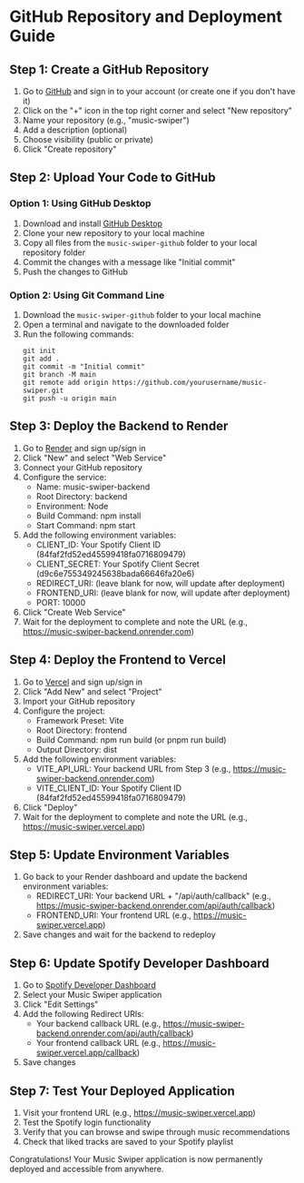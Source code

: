 # GitHub Repository and Deployment Guide

## Step 1: Create a GitHub Repository

1. Go to [GitHub](https://github.com) and sign in to your account (or create one if you don't have it)
2. Click on the "+" icon in the top right corner and select "New repository"
3. Name your repository (e.g., "music-swiper")
4. Add a description (optional)
5. Choose visibility (public or private)
6. Click "Create repository"

## Step 2: Upload Your Code to GitHub

### Option 1: Using GitHub Desktop
1. Download and install [GitHub Desktop](https://desktop.github.com/)
2. Clone your new repository to your local machine
3. Copy all files from the `music-swiper-github` folder to your local repository folder
4. Commit the changes with a message like "Initial commit"
5. Push the changes to GitHub

### Option 2: Using Git Command Line
1. Download the `music-swiper-github` folder to your local machine
2. Open a terminal and navigate to the downloaded folder
3. Run the following commands:
   ```
   git init
   git add .
   git commit -m "Initial commit"
   git branch -M main
   git remote add origin https://github.com/yourusername/music-swiper.git
   git push -u origin main
   ```

## Step 3: Deploy the Backend to Render

1. Go to [Render](https://render.com) and sign up/sign in
2. Click "New" and select "Web Service"
3. Connect your GitHub repository
4. Configure the service:
   - Name: music-swiper-backend
   - Root Directory: backend
   - Environment: Node
   - Build Command: npm install
   - Start Command: npm start
5. Add the following environment variables:
   - CLIENT_ID: Your Spotify Client ID (84faf2fd52ed45599418fa0716809479)
   - CLIENT_SECRET: Your Spotify Client Secret (d9c6e755349245638bada66646fa20e6)
   - REDIRECT_URI: (leave blank for now, will update after deployment)
   - FRONTEND_URI: (leave blank for now, will update after deployment)
   - PORT: 10000
6. Click "Create Web Service"
7. Wait for the deployment to complete and note the URL (e.g., https://music-swiper-backend.onrender.com)

## Step 4: Deploy the Frontend to Vercel

1. Go to [Vercel](https://vercel.com) and sign up/sign in
2. Click "Add New" and select "Project"
3. Import your GitHub repository
4. Configure the project:
   - Framework Preset: Vite
   - Root Directory: frontend
   - Build Command: npm run build (or pnpm run build)
   - Output Directory: dist
5. Add the following environment variables:
   - VITE_API_URL: Your backend URL from Step 3 (e.g., https://music-swiper-backend.onrender.com)
   - VITE_CLIENT_ID: Your Spotify Client ID (84faf2fd52ed45599418fa0716809479)
6. Click "Deploy"
7. Wait for the deployment to complete and note the URL (e.g., https://music-swiper.vercel.app)

## Step 5: Update Environment Variables

1. Go back to your Render dashboard and update the backend environment variables:
   - REDIRECT_URI: Your backend URL + "/api/auth/callback" (e.g., https://music-swiper-backend.onrender.com/api/auth/callback)
   - FRONTEND_URI: Your frontend URL (e.g., https://music-swiper.vercel.app)
2. Save changes and wait for the backend to redeploy

## Step 6: Update Spotify Developer Dashboard

1. Go to [Spotify Developer Dashboard](https://developer.spotify.com/dashboard)
2. Select your Music Swiper application
3. Click "Edit Settings"
4. Add the following Redirect URIs:
   - Your backend callback URL (e.g., https://music-swiper-backend.onrender.com/api/auth/callback)
   - Your frontend callback URL (e.g., https://music-swiper.vercel.app/callback)
5. Save changes

## Step 7: Test Your Deployed Application

1. Visit your frontend URL (e.g., https://music-swiper.vercel.app)
2. Test the Spotify login functionality
3. Verify that you can browse and swipe through music recommendations
4. Check that liked tracks are saved to your Spotify playlist

Congratulations! Your Music Swiper application is now permanently deployed and accessible from anywhere.
